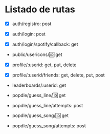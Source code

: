 # Listado de rutas

- [x] auth/registro: post 

- [x] auth/login: post 

- [x] auth/login/spotify/callback: get

- public/usericons/:id: get

- [x] profile/:userid: get, put, delete 

- [x] profile/:userid/friends: get, delete, put, post

- leaderboards/:userid: get

- popdle/guess_line/:id: get

- popdle/guess_line/attempts: post

- popdle/guess_song/:id: get 

- popdle/guess_song/attempts: post


